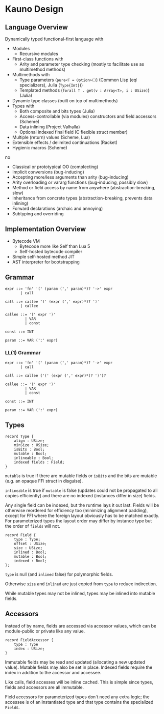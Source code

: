 # Kauno Design

## Language Overview

Dynamically typed functional-first language with

* Modules
    - Recursive modules
* First-class functions with
    - Arity and parameter type checking (mostly to facilitate use as multimethod methods)
* Multimethods with
    - Type parameters (`pure<T = Option>()`) (Common Lisp (eql specializers), Julia (`Type{Int}`))
    - Templated methods (`forall T . get(v : Array<T>, i : USize)`) (Julia)
* Dynamic type classes (built on top of multimethods)
* Types with
    - Both composite and bits types (Julia)
    - Access-controllable (via modules) constructors and field accessors (Scheme)
    - Data inlining (Project Valhalla)
    - Optional indexed final field (C flexible struct member)
* Multiple (return) values (Scheme, Lua)
* Extensible effects / delimited continuations (Racket)
* Hygienic macros (Scheme)

no

* Classical or prototypical OO (complecting)
* Implicit conversions (bug-inducing)
* Accepting more/less arguments than arity (bug-inducing)
* Arity overloading or vararg functions (bug-inducing, possibly slow)
* Method or field access by name from anywhere (abstraction-breaking, slow)
* Inheritance from concrete types (abstraction-breaking, prevents data inlining)
* Forward declarations (archaic and annoying)
* Subtyping and overriding

## Implementation Overview

* Bytecode VM
    - Bytecode more like Self than Lua 5
    - Self-hosted bytecode compiler
* Simple self-hosted method JIT
* AST interpreter for bootstrapping

## Grammar

    expr ::= 'fn' '(' (param (',' param)*)? '->' expr
           | call

    call ::= callee '(' (expr (',' expr)*)? ')'
           | callee

    callee ::= '(' expr ')'
             | VAR
             | const

    const ::= INT

    param ::= VAR (':' expr)

### LL(1) Grammar

    expr ::= 'fn' '(' (param (',' param)*)? '->' expr
           | call

    call ::= callee ('(' (expr (',' expr)*)? ')')?

    callee ::= '(' expr ')'
             | VAR
             | const

    const ::= INT

    param ::= VAR (':' expr)

## Types

    record Type {
        align : USize;
        minSize : USize;
        isBits : Bool;
        mutable : Bool;
        inlineable : Bool;
        indexed fields : Field;
    }

`mutable` is true if there are mutable fields or `isBits` and the bits are mutable
(e.g. an opaque FFI struct in disguise).

`inlineable` is true if `mutable` is false (updates could not be propagated to all copies efficiently)
and there are no indexed (instances differ in size) fields.

Any single field can be indexed, but the runtime lays it out last. Fields will be otherwise reordered
for efficiency too (minimizing alignment padding), except for FFI where the foreign layout obviously
has to be matched exactly. For parameterized types the layout order may differ by instance type but
the order of `fields` will not.

    record Field {
        type : Type;
        offset : USize;
        size : USize;
        inlined : Bool;
        mutable : Bool;
        indexed : Bool;
    };

`type` is null (and `inlined` false) for polymorphic fields.

Otherwise `size` and `inlined` are just copied from `type` to reduce indirection.

While mutable types may not be inlined, types may be inlined into mutable fields.

## Accessors

Instead of by name, fields are accessed via accessor values, which can be module-public or private
like any value.

    record FieldAccessor {
        type : Type
        index : USize;
    }

Immutable fields may be read and updated (allocating a new updated value). Mutable fields may
also be set in place. Indexed fields require the index in addition to the accessor and accessee.

Like calls, field accesses will be inline cached. This is simple since types, fields and accessors are
all immutable.

Field accessors for parameterized types don't need any extra logic; the accessee is of an instantiated type
and that type contains the specialized `Field`s.
